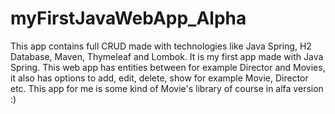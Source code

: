 # myFirstJavaWebApp_Alpha

This app contains full CRUD made with technologies like Java Spring, H2 Database, Maven, Thymeleaf and Lombok.
It is my first app made with Java Spring. This web app has entities between for example Director and Movies, it also has options to add, edit, delete, show for example Movie, Director etc. This app for me is some kind of Movie's library of course in alfa version :)


